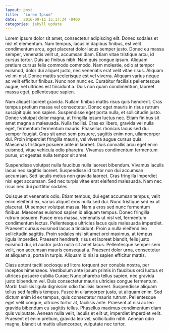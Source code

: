 ```yaml
---
layout: post
title:  "Lorem Ipsum"
date:   2016-09-11 15:17:34 -0400
categories: jekyll update
---
```


Lorem ipsum dolor sit amet, consectetur adipiscing elit. Donec sodales et nisl et elementum. Nam tempus, lacus in dapibus finibus, est velit condimentum arcu, eget placerat dolor lacus semper justo. Donec eu massa semper, venenatis velit ut, accumsan diam. Etiam vitae tristique arcu, id cursus tortor. Duis ac finibus nibh. Nam quis congue ipsum. Aliquam pretium cursus felis commodo commodo. Nam molestie, odio at tempor euismod, dolor dui aliquet justo, nec venenatis erat velit vitae risus. Aliquam vel mi nisl. Donec mattis scelerisque est vel viverra. Aliquam varius neque ac velit efficitur finibus. Nunc non nunc ex. Curabitur facilisis pellentesque augue, vel ultrices est tincidunt a. Duis non quam condimentum, laoreet massa eget, pellentesque sapien.

Nam aliquet laoreet gravida. Nullam finibus mattis risus quis hendrerit. Cras tempus pretium massa vel consectetur. Donec eget mauris in risus rutrum suscipit quis non sapien. Suspendisse eget porta nulla, et sollicitudin justo. Donec volutpat dolor magna, at fringilla ipsum luctus nec. Etiam finibus sit amet magna a malesuada. Nulla facilisi. Cras ex libero, gravida vel nulla eget, fermentum fermentum mauris. Phasellus rhoncus lacus sed dui semper feugiat. Cras sit amet sem posuere, sagittis enim non, ullamcorper dui. Proin imperdiet fringilla mauris, vel viverra augue cursus quis. Maecenas tristique posuere ante in laoreet. Duis convallis arcu eget enim euismod, vitae vehicula odio pharetra. Vivamus condimentum fermentum purus, ut egestas nulla tempor sit amet.

Suspendisse volutpat nulla faucibus nulla laoreet bibendum. Vivamus iaculis lacus nec sagittis laoreet. Suspendisse id tortor non dui accumsan accumsan. Sed iaculis metus non gravida laoreet. Cras fringilla imperdiet nisl eget accumsan. Sed nec turpis vitae erat eleifend malesuada. Nam nec risus nec dui porttitor sodales.

Quisque at venenatis odio. Etiam tempus, dui eget accumsan tempus, velit enim eleifend ex, varius aliquet eros nulla sed dui. Nunc tristique sed ex ut placerat. Ut semper volutpat massa. Nam a eros sed nunc fermentum finibus. Maecenas euismod sapien id aliquam tempus. Donec fringilla rutrum posuere. Fusce eros massa, venenatis ut nisl vel, fermentum condimentum lectus. Pellentesque ultricies lacus quis malesuada imperdiet. Praesent cursus euismod lacus a tincidunt. Proin a nulla eleifend leo sollicitudin sagittis. Proin sodales nisi sit amet orci maximus, at tempus ligula imperdiet. Praesent hendrerit, risus et laoreet blandit, felis justo euismod dui, id auctor justo nulla sit amet lacus. Pellentesque semper sem velit, non accumsan mauris consequat a. Praesent dolor urna, consectetur at aliquam a, porta in turpis. Aliquam id nisi a sapien efficitur mattis.

Class aptent taciti sociosqu ad litora torquent per conubia nostra, per inceptos himenaeos. Vestibulum ante ipsum primis in faucibus orci luctus et ultrices posuere cubilia Curae; Nunc pharetra tellus sapien, nec gravida justo bibendum vel. Duis consectetur mauris ultricies congue fermentum. Morbi facilisis ligula dignissim odio facilisis laoreet. Suspendisse aliquam tellus sed facilisis tempus. Fusce in ullamcorper justo, ut aliquam enim. Sed dictum enim id ex tempus, quis consectetur mauris rutrum. Pellentesque eget velit congue, ultrices tortor at, facilisis ante. Praesent at nisi ac leo gravida bibendum eu sagittis tellus. Phasellus maximus condimentum diam quis vulputate. Aenean nulla velit, iaculis et elit ut, imperdiet imperdiet velit. Praesent et enim pretium, gravida leo vel, sollicitudin nibh. Aenean odio magna, blandit ut mattis ullamcorper, vulputate nec tortor.
